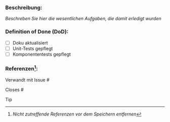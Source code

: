 ### Beschreibung:

*Beschreben Sie hier die wesentlichen Aufgaben, die damit erledigt wurden*

### Definition of Done (DoD):

- [ ] Doku aktualisiert
- [ ] Unit-Tests gepflegt
- [ ] Komponententests gepflegt

### Referenzen[^1]:

Verwandt mit Issue #

Closes #

> [!TIP]
> [^1]: _Nicht zutreffende Referenzen vor dem Speichern entfernen_
